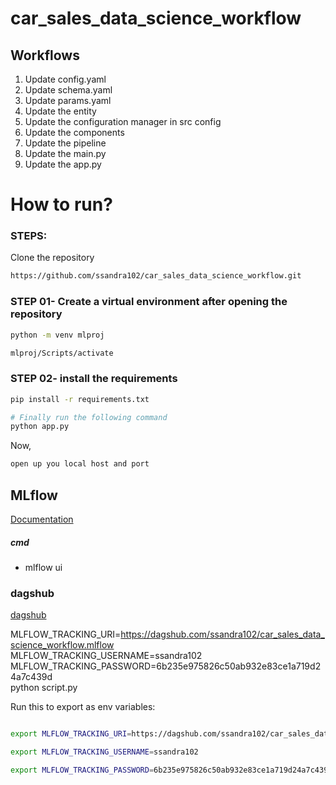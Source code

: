 # car_sales_data_science_workflow


## Workflows

1. Update config.yaml
2. Update schema.yaml
3. Update params.yaml
4. Update the entity
5. Update the configuration manager in src config
6. Update the components
7. Update the pipeline 
8. Update the main.py
9. Update the app.py


# How to run?
### STEPS:

Clone the repository

```bash
https://github.com/ssandra102/car_sales_data_science_workflow.git
```
### STEP 01- Create a virtual environment after opening the repository

```bash
python -m venv mlproj
```

```bash
mlproj/Scripts/activate
```


### STEP 02- install the requirements
```bash
pip install -r requirements.txt
```


```bash
# Finally run the following command
python app.py
```

Now,
```bash
open up you local host and port
```



## MLflow

[Documentation](https://mlflow.org/docs/latest/index.html)


##### cmd
- mlflow ui

### dagshub
[dagshub](https://dagshub.com/)

MLFLOW_TRACKING_URI=https://dagshub.com/ssandra102/car_sales_data_science_workflow.mlflow \
MLFLOW_TRACKING_USERNAME=ssandra102 \
MLFLOW_TRACKING_PASSWORD=6b235e975826c50ab932e83ce1a719d24a7c439d \
python script.py

Run this to export as env variables:

```bash

export MLFLOW_TRACKING_URI=https://dagshub.com/ssandra102/car_sales_data_science_workflow.mlflow

export MLFLOW_TRACKING_USERNAME=ssandra102 

export MLFLOW_TRACKING_PASSWORD=6b235e975826c50ab932e83ce1a719d24a7c439d

```